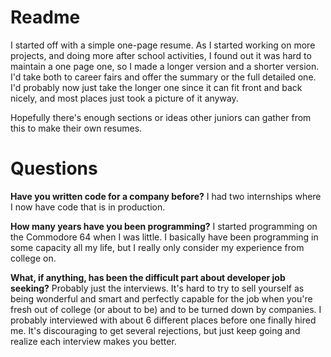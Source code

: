 # Readme

I started off with a simple one-page resume. As I started working on more projects, and doing more after school activities, I found out it was hard to maintain a one page one, so I made a longer version and a shorter version. I'd take both to career fairs and offer the summary or the full detailed one. I'd probably now just take the longer one since it can fit front and back nicely, and most places just took a picture of it anyway.

Hopefully there's enough sections or ideas other juniors can gather from this to make their own resumes.    

# Questions

**Have you written code for a company before?**
I had two internships where I now have code that is in production. 

**How many years have you been programming?**
I started programming on the Commodore 64 when I was little. I basically have been programming in some capacity all my life, but I really only consider my experience from college on.

**What, if anything, has been the difficult part about developer job seeking?**
Probably just the interviews. It's hard to try to sell yourself as being wonderful and smart and perfectly capable for the job when you're fresh out of college (or about to be) and to be turned down by companies. I probably interviewed with about 6 different places before one finally hired me. It's discouraging to get several rejections, but just keep going and realize each interview makes you better. 